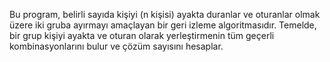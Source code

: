 Bu program, belirli sayıda kişiyi (n kişisi) ayakta duranlar ve oturanlar olmak üzere iki gruba ayırmayı amaçlayan bir geri izleme algoritmasıdır. Temelde, bir grup kişiyi ayakta ve oturan olarak yerleştirmenin tüm geçerli kombinasyonlarını bulur ve çözüm sayısını hesaplar.
